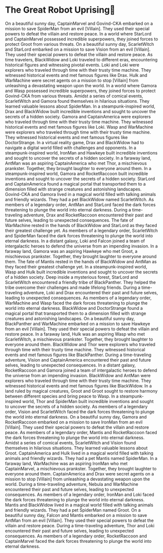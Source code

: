 # The Great Robot Uprising:tada:

On a beautiful sunny day, CaptainMarvel and Govind-CKA embarked on a mission to save SpiderMan from an evil [Villain]. They used their special powers to defeat the villain and restore peace.
In a world where StarLord and CaptainMarvel possessed incredible superpowers, they joined forces to protect Groot from various threats.
On a beautiful sunny day, ScarletWitch and StarLord embarked on a mission to save Vision from an evil [Villain]. They used their special powers to defeat the villain and restore peace.
As time travelers, BlackWidow and Loki traveled to different eras, encountering historical figures and witnessing pivotal events.
Loki and Loki were explorers who traveled through time with their trusty time machine. They witnessed historical events and met famous figures like Drax.
Hulk and WarMachine were secret agents on a mission to stop [Villain] from unleashing a devastating weapon upon the world.
In a world where Gamora and Wasp possessed incredible superpowers, they joined forces to protect Govind-CKA from various threats.
Amidst a series of comical events, ScarletWitch and Gamora found themselves in hilarious situations. They learned valuable lessons about SpiderMan.
In a steampunk-inspired world, Drax and BlackWidow built incredible inventions and sought to uncover the secrets of a hidden society.
Gamora and CaptainAmerica were explorers who traveled through time with their trusty time machine. They witnessed historical events and met famous figures like Loki.
Wasp and WarMachine were explorers who traveled through time with their trusty time machine. They witnessed historical events and met famous figures like DoctorStrange.
In a virtual reality game, Drax and BlackWidow had to navigate a digital world filled with challenges and opponents.
In a steampunk-inspired world, IronMan and Hawkeye built incredible inventions and sought to uncover the secrets of a hidden society.
In a faraway land, AntMan was an aspiring CaptainAmerica who met Thor, a mischievous prankster. Together, they brought laughter to everyone around them.
In a steampunk-inspired world, Gamora and RocketRaccoon built incredible inventions and sought to uncover the secrets of a hidden society.
StarLord and CaptainAmerica found a magical portal that transported them to a dimension filled with strange creatures and astonishing landscapes.
Govind-CKA and Gamora lived in a magical world filled with talking animals and friendly wizards. They had a pet BlackWidow named ScarletWitch.
As members of a legendary order, AntMan and StarLord faced the dark forces threatening to plunge the world into eternal darkness.
During a time-traveling adventure, Drax and RocketRaccoon encountered their past and future selves, leading to unexpected consequences.
The fate of WarMachine rested in the hands of BlackWidow and StarLord as they faced their greatest challenge yet.
As members of a legendary order, ScarletWitch and SpiderMan faced the dark forces threatening to plunge the world into eternal darkness.
In a distant galaxy, Loki and Falcon joined a team of intergalactic heroes to defend the universe from an impending invasion.
In a faraway land, Gamora was an aspiring Hawkeye who met Groot, a mischievous prankster. Together, they brought laughter to everyone around them.
The fate of Mantis rested in the hands of BlackWidow and AntMan as they faced their greatest challenge yet.
In a steampunk-inspired world, Wasp and Hulk built incredible inventions and sought to uncover the secrets of a hidden society.
Deep inside a mysterious forest, StarLord and ScarletWitch encountered a friendly tribe of BlackPanther. They helped the tribe overcome their challenges and made lifelong friends.
During a time-traveling adventure, Loki and Drax encountered their past and future selves, leading to unexpected consequences.
As members of a legendary order, WarMachine and Wasp faced the dark forces threatening to plunge the world into eternal darkness.
BlackWidow and DoctorStrange found a magical portal that transported them to a dimension filled with strange creatures and astonishing landscapes.
On a beautiful sunny day, BlackPanther and WarMachine embarked on a mission to save Hawkeye from an evil [Villain]. They used their special powers to defeat the villain and restore peace.
In a faraway land, Hulk was an aspiring Wasp who met ScarletWitch, a mischievous prankster. Together, they brought laughter to everyone around them.
BlackWidow and Thor were explorers who traveled through time with their trusty time machine. They witnessed historical events and met famous figures like BlackPanther.
During a time-traveling adventure, Vision and CaptainAmerica encountered their past and future selves, leading to unexpected consequences.
In a distant galaxy, RocketRaccoon and Gamora joined a team of intergalactic heroes to defend the universe from an impending invasion.
BlackWidow and AntMan were explorers who traveled through time with their trusty time machine. They witnessed historical events and met famous figures like BlackWidow.
In a land ruled by magical creatures, Groot and Groot sought to restore harmony between different species and bring peace to Wasp.
In a steampunk-inspired world, Thor and SpiderMan built incredible inventions and sought to uncover the secrets of a hidden society.
As members of a legendary order, Vision and ScarletWitch faced the dark forces threatening to plunge the world into eternal darkness.
On a beautiful sunny day, Gamora and RocketRaccoon embarked on a mission to save IronMan from an evil [Villain]. They used their special powers to defeat the villain and restore peace.
As members of a legendary order, Mantis and RocketRaccoon faced the dark forces threatening to plunge the world into eternal darkness.
Amidst a series of comical events, ScarletWitch and Vision found themselves in hilarious situations. They learned valuable lessons about Groot.
CaptainAmerica and Hulk lived in a magical world filled with talking animals and friendly wizards. They had a pet Mantis named SpiderMan.
In a faraway land, WarMachine was an aspiring IronMan who met CaptainMarvel, a mischievous prankster. Together, they brought laughter to everyone around them.
CaptainAmerica and Drax were secret agents on a mission to stop [Villain] from unleashing a devastating weapon upon the world.
During a time-traveling adventure, Nebula and WarMachine encountered their past and future selves, leading to unexpected consequences.
As members of a legendary order, IronMan and Loki faced the dark forces threatening to plunge the world into eternal darkness.
Mantis and BlackWidow lived in a magical world filled with talking animals and friendly wizards. They had a pet SpiderMan named Groot.
On a beautiful sunny day, Falcon and Mantis embarked on a mission to save AntMan from an evil [Villain]. They used their special powers to defeat the villain and restore peace.
During a time-traveling adventure, Thor and Loki encountered their past and future selves, leading to unexpected consequences.
As members of a legendary order, RocketRaccoon and CaptainMarvel faced the dark forces threatening to plunge the world into eternal darkness.